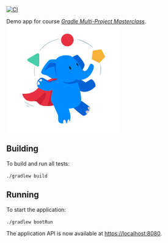 [![CI](https://github.com/tkgregory/gradle-multi-project-masterclass/actions/workflows/gradle.yml/badge.svg)](https://github.com/tkgregory/gradle-multi-project-masterclass/actions/workflows/gradle.yml)

Demo app for course *[Gradle Multi-Project Masterclass](https://learn.tomgregory.com/courses/gradle-multi-project-masterclass)*.
[<img src="juggling elephant.png" width="300" align="left"/>](https://learn.tomgregory.com/courses/gradle-multi-project-masterclass)

<br clear="left"/>

## Building

To build and run all tests:

`./gradlew build`

## Running

To start the application:

`./gradlew bootRun`

The application API is now available at [https://localhost:8080](https://localhost:8080).
